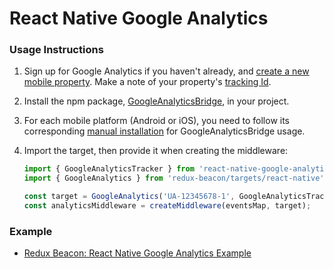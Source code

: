 # React Native Google Analytics

### Usage Instructions

1. Sign up for Google Analytics if you haven't already, and
   [create a new mobile property](https://support.google.com/analytics/answer/2587086#GA). Make
   a note of your property's
   [tracking Id](https://support.google.com/analytics/answer/1008080).

2. Install the npm package,
   [GoogleAnalyticsBridge](https://www.npmjs.com/package/react-native-google-analytics-bridge),
   in your project.

3. For each mobile platform (Android or iOS), you need to follow
   its corresponding [manual installation](https://github.com/idehub/react-native-google-analytics-bridge/wiki/Manual-installation)
   for GoogleAnalyticsBridge usage.

4. Import the target, then provide it when creating the middleware:

   ```js
   import { GoogleAnalyticsTracker } from 'react-native-google-analytics-bridge';
   import { GoogleAnalytics } from 'redux-beacon/targets/react-native';

   const target = GoogleAnalytics('UA-12345678-1', GoogleAnalyticsTracker);
   const analyticsMiddleware = createMiddleware(eventsMap, target);
   ```



### Example
  * [Redux Beacon: React Native Google Analytics Example](https://github.com/johannalee/react-native-redux-example)
